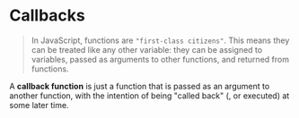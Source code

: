 # Callbacks

> In JavaScript, functions are `"first-class citizens"`. This means they can be treated like any other variable: they can be assigned to variables, passed as arguments to other functions, and returned from functions.

A **callback function** is just a function that is passed as an argument to another function, with the intention of being "called back" (, or executed) at some later time.


